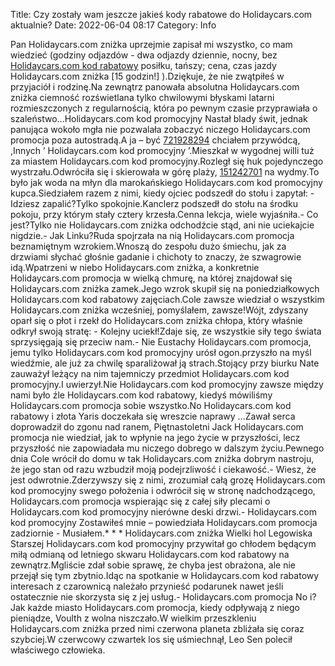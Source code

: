 Title: Czy zostały wam jeszcze jakieś kody rabatowe do Holidaycars.com aktualnie?
Date: 2022-06-04 08:17
Category: Info

Pan Holidaycars.com zniżka uprzejmie zapisał mi wszystko, co mam wiedzieć (godziny odjazdów - dwa odjazdy dziennie, nocny, bez [Holidaycars.com kod rabatowy](https://promki.pl/kody-rabatowe/holidaycarscom) posiłku, tańszy; cena, czas jazdy Holidaycars.com zniżka [15 godzin!] ).Dziękuje, że nie zwątpiłeś w przyjaciół i rodzinę.Na zewnątrz panowała absolutna Holidaycars.com zniżka ciemność rozświetlana tylko chwilowymi błyskami latarni rozmieszczonych z regularnością, która po pewnym czasie przyprawiała o szaleństwo...Holidaycars.com kod promocyjny Nastał blady świt, jednak panująca wokoło mgła nie pozwalała zobaczyć niczego Holidaycars.com promocja poza autostradą.A ja – być [721928294](https://telinfo.co/pl/numer/721928294/) chciałem przywódcą, ,Innych ’ Holidaycars.com kod promocyjny ’.Mieszkał w wygodnej willi tuż za miastem Holidaycars.com kod promocyjny.Rozległ się huk pojedynczego wystrzału.Odwróciła się i skierowała w górę plaży, [151242701](https://telinfo.co/fr/numero/serie/151/24/27/) na wydmy.To było jak woda na młyn dla marokańskiego Holidaycars.com kod promocyjny kupca.Siedziałem razem z nimi, kiedy ojciec podszedł do stołu i zapytał: - Idziesz zapalić?Tylko spokojnie.Kanclerz podszedł do stołu na środku pokoju, przy którym stały cztery krzesła.Cenna lekcja, wiele wyjaśniła.- Co jest?Tylko nie Holidaycars.com zniżka odchodźcie stąd, ani nie uciekajcie nigdzie.- Jak Linku?Ruda spojrzała na nią Holidaycars.com promocja beznamiętnym wzrokiem.Wnoszą do zespołu dużo śmiechu, jak za drzwiami słychać głośnie gadanie i chichoty to znaczy, że szwagrowie idą.Wpatrzeni w niebo Holidaycars.com zniżka, a konkretnie Holidaycars.com promocja w wielką chmurę, na której znajdował się Holidaycars.com zniżka zamek.Jego wzrok skupił się na poniedziałkowych Holidaycars.com kod rabatowy zajęciach.Cole zawsze wiedział o wszystkim Holidaycars.com zniżka wcześniej, pomyślałem, zawsze!Wójt, zdyszany oparł się o płot i rzekł do Holidaycars.com zniżka chłopa, który właśnie odkrył swoją stratę: - Kolejny uciekł!Zdaje się, ze wszystkie siły tego świata sprzysięgają się przeciw nam.- Nie Eustachy Holidaycars.com promocja, jemu tylko Holidaycars.com kod promocyjny urósł ogon.przyszło na myśl wiedźmie, ale już za chwilę sparaliżował ją strach.Stojący przy biurku Nate zauważył leżący na nim tajemniczy przedmiot Holidaycars.com kod promocyjny.I uwierzył.Nie Holidaycars.com kod promocyjny zawsze między nami było źle Holidaycars.com kod rabatowy, kiedyś mówiliśmy Holidaycars.com promocja sobie wszystko.No Holidaycars.com kod rabatowy i złota Yaris doczekała się wreszcie naprawy ...Zawał serca doprowadził do zgonu nad ranem, Piętnastoletni Jack Holidaycars.com promocja nie wiedział, jak to wpłynie na jego życie w przyszłości, lecz przyszłość nie zapowiadała mu niczego dobrego w dalszym życiu.Pewnego dnia Cole wrócił do domu w tak Holidaycars.com zniżka dobrym nastroju, że jego stan od razu wzbudził moją podejrzliwość i ciekawość.- Wiesz, że jest odwrotnie.Zderzywszy się z nimi, zrozumiał całą grozę Holidaycars.com kod promocyjny swego położenia i odwrócił się w stronę nadchodzącego, Holidaycars.com promocja wspierając się z całej siły plecami o Holidaycars.com kod promocyjny nierówne deski drzwi.- Holidaycars.com kod promocyjny Zostawiłeś mnie – powiedziała Holidaycars.com promocja zadziornie - Musiałem.* * * Holidaycars.com zniżka Wielki hol Legowiska Starszej Holidaycars.com kod promocyjny przywitał go chłodem będącym miłą odmianą od letniego skwaru Holidaycars.com kod rabatowy na zewnątrz.Mgliście zdał sobie sprawę, że chyba jest obrażona, ale nie przejął się tym zbytnio.Idąc na spotkanie w Holidaycars.com kod rabatowy interesach z czarownicą należało przynieść podarunek nawet jeśli ostatecznie nie skorzysta się z jej usług.- Holidaycars.com promocja No i?Jak każde miasto Holidaycars.com promocja, kiedy odpływają z niego pieniądze, Voulth z wolna niszczało.W wielkim przeszkleniu Holidaycars.com zniżka przed nimi czerwona planeta zbliżała się coraz szybciej.W czerwcowy czwartek los się uśmiechnął, Leo Sen polecił właściwego człowieka.
